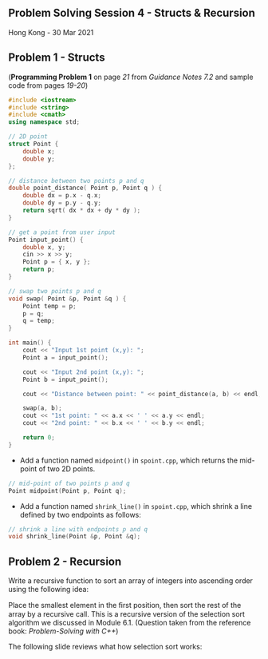 ## Problem Solving Session 4 - Structs & Recursion

Hong Kong - 30 Mar 2021

## Problem 1 - Structs
(**Programming Problem 1** on page *21* from *Guidance Notes 7.2* and sample code from pages *19-20*)
```cpp
#include <iostream>
#include <string>
#include <cmath>
using namespace std;

// 2D point
struct Point {
    double x;
    double y;
};

// distance between two points p and q
double point_distance( Point p, Point q ) {
    double dx = p.x - q.x;
    double dy = p.y - q.y;
    return sqrt( dx * dx + dy * dy );
}

// get a point from user input
Point input_point() {
    double x, y;
    cin >> x >> y;
    Point p = { x, y };
    return p;
}

// swap two points p and q
void swap( Point &p, Point &q ) {
    Point temp = p;
    p = q;
    q = temp;
}

int main() {
    cout << "Input 1st point (x,y): ";
    Point a = input_point();

    cout << "Input 2nd point (x,y): ";
    Point b = input_point();

    cout << "Distance between point: " << point_distance(a, b) << endl;

    swap(a, b);
    cout << "1st point: " << a.x << ' ' << a.y << endl;
    cout << "2nd point: " << b.x << ' ' << b.y << endl;

    return 0;
}
```

- Add a function named `midpoint()` in `spoint.cpp`, which returns the mid-point of two 2D points.
```cpp
// mid-point of two points p and q
Point midpoint(Point p, Point q);
```
- Add a function named `shrink_line()` in `spoint.cpp`, which shrink a line defined by two endpoints as follows:
```cpp
// shrink a line with endpoints p and q
void shrink_line(Point &p, Point &q);
```

## Problem 2 - Recursion
Write a recursive function to sort an array of integers into ascending order using the following idea: 

Place the smallest element in the ﬁrst position, then sort the rest of the array by a recursive call. This is a recursive version of the selection sort algorithm we discussed in Module 6.1. (Question taken from the reference book: *Problem-Solving with C++*)

The following slide reviews what how selection sort works: 
